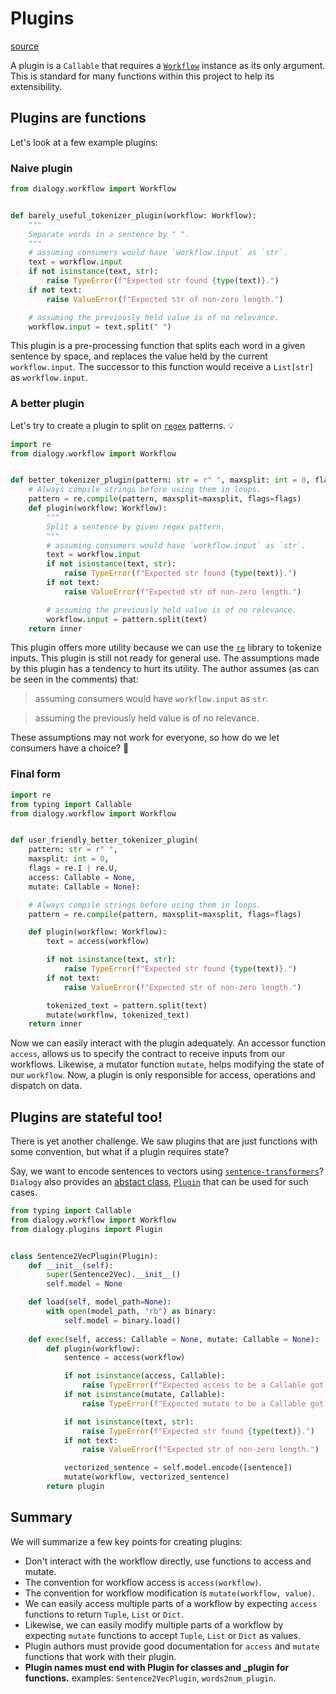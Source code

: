 # Plugins

[source](../../dialogy/plugins/__init__.py)

A plugin is a `Callable` that requires a [`Workflow`](./docs/workflow/README.md) instance as its only argument. 
This is standard for many functions within this project to help its extensibility. 

## Plugins are functions

Let's look at a few example plugins:

### Naive plugin

```python
from dialogy.workflow import Workflow


def barely_useful_tokenizer_plugin(workflow: Workflow):
    """
    Separate words in a sentence by " ".
    """
    # assuming consumers would have `workflow.input` as `str`.
    text = workflow.input
    if not isinstance(text, str):
        raise TypeError(f"Expected str found {type(text)}.")
    if not text:
        raise ValueError(f"Expected str of non-zero length.")

    # assuming the previously held value is of no relevance.
    workflow.input = text.split(" ")
```

This plugin is a pre-processing function that splits each word in a given sentence by space, and replaces the value held by the current `workflow.input`.
The successor to this function would receive a `List[str]` as `workflow.input`.

### A better plugin

Let's try to create a plugin to split on [`regex`](https://docs.python.org/3/library/re.html) patterns. 💡 

```python
import re
from dialogy.workflow import Workflow


def better_tokenizer_plugin(pattern: str = r" ", maxsplit: int = 0, flags = re.I | re.U):
    # Always compile strings before using them in loops.
    pattern = re.compile(pattern, maxsplit=maxsplit, flags=flags)
    def plugin(workflow: Workflow):
        """
        Split a sentence by given regex pattern.
        """
        # assuming consumers would have `workflow.input` as `str`.
        text = workflow.input
        if not isinstance(text, str):
            raise TypeError(f"Expected str found {type(text)}.")
        if not text:
            raise ValueError(f"Expected str of non-zero length.")

        # assuming the previously held value is of no relevance.
        workflow.input = pattern.split(text)
    return inner
```

This plugin offers more utility because we can use the [`re`](https://docs.python.org/3/library/re.html) library to tokenize inputs. This plugin is still not ready for general use. The assumptions made by this plugin has a tendency to hurt its utility. The author assumes (as can be seen in the comments) that:

> assuming consumers would have `workflow.input` as `str`.

> assuming the previously held value is of no relevance.

These assumptions may not work for everyone, so how do we let consumers have a choice? 🤔

### Final form

```python
import re
from typing import Callable
from dialogy.workflow import Workflow


def user_friendly_better_tokenizer_plugin(
    pattern: str = r" ", 
    maxsplit: int = 0, 
    flags = re.I | re.U, 
    access: Callable = None, 
    mutate: Callable = None):

    # Always compile strings before using them in loops.
    pattern = re.compile(pattern, maxsplit=maxsplit, flags=flags)

    def plugin(workflow: Workflow):
        text = access(workflow)

        if not isinstance(text, str):
            raise TypeError(f"Expected str found {type(text)}.")
        if not text:
            raise ValueError(f"Expected str of non-zero length.")

        tokenized_text = pattern.split(text)
        mutate(workflow, tokenized_text)
    return inner
```

Now we can easily interact with the plugin adequately. An accessor function `access`, allows us to specify the contract to 
receive inputs from our workflows. Likewise, a mutator function `mutate`, helps modifying the state of our `workflow`.
Now, a plugin is only responsible for access, operations and dispatch on data.

## Plugins are stateful too!

There is yet another challenge. We saw plugins that are just functions with some convention, but what if a plugin requires state? 

Say, we want to encode sentences to vectors using [`sentence-transformers`](https://www.sbert.net/)? 
`Dialogy` also provides an [abstact class](https://docs.python.org/3/library/abc.html), [`Plugin`](../../dialogy/plugins/__init__.py) that can be used for such cases.

```python
from typing import Callable
from dialogy.workflow import Workflow
from dialogy.plugins import Plugin


class Sentence2VecPlugin(Plugin):
    def __init__(self):
        super(Sentence2Vec).__init__()
        self.model = None

    def load(self, model_path=None):
        with open(model_path, "rb") as binary:
            self.model = binary.load()
        
    def exec(self, access: Callable = None, mutate: Callable = None):
        def plugin(workflow):
            sentence = access(workflow)

            if not isinstance(access, Callable):
                raise TypeError(f"Expected access to be a Callable got {type(access)} instead.")
            if not isinstance(mutate, Callable): 
                raise TypeError(f"Expected mutate to be a Callable got {type(access)} instead.")

            if not isinstance(text, str):
                raise TypeError(f"Expected str found {type(text)}.")
            if not text:
                raise ValueError(f"Expected str of non-zero length.")

            vectorized_sentence = self.model.encode([sentence])
            mutate(workflow, vectorized_sentence)
        return plugin
```

## Summary

We will summarize a few key points for creating plugins:

-   Don't interact with the workflow directly, use functions to access and mutate.
-   The convention for workflow access is `access(workflow)`.
-   The convention for workflow modification is `mutate(workflow, value)`.
-   We can easily access multiple parts of a workflow by expecting `access` functions to return `Tuple`, `List` or `Dict`.
-   Likewise, we can easily modify multiple parts of a workflow by expecting `mutate` functions to accept `Tuple`, `List` or `Dict` as values.
-   Plugin authors must provide good documentation for `access` and `mutate` functions that work with their plugin.
-   **Plugin names must end with Plugin for classes and \_plugin for functions.** examples: `Sentence2VecPlugin`, `words2num_plugin`.
